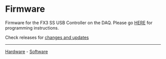 # Firmware
Firmware for the FX3 SS USB Controller on the DAQ.
Please go [HERE](https://github.com/ninscope/Firmware/wiki/NINscope-firmware) for programming instructions.


Check releases for [changes and updates](https://github.com/ninscope/Firmware/releases)

<hr>

 [Hardware](https://github.com/ninscope/Hardware/) -
[Software](https://github.com/ninscope/Software/wiki/NINscope-Software) 
